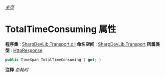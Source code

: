 ###### [主页](./Index.md "主页")
# TotalTimeConsuming 属性
**程序集** : [SharpDevLib.Transport.dll](./SharpDevLib.Transport.assembly.md "SharpDevLib.Transport.dll")
**命名空间** : [SharpDevLib.Transport](./SharpDevLib.Transport.namespace.md "SharpDevLib.Transport")
**所属类型** : [HttpResponse](./SharpDevLib.Transport.HttpResponse.md "HttpResponse")
``` csharp
public TimeSpan TotalTimeConsuming { get; }
```
**注释**
*总耗时*

